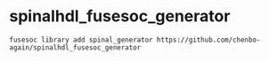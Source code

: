# spinalhdl_fusesoc_generator

```
fusesoc library add spinal_generator https://github.com/chenbo-again/spinalhdl_fusesoc_generator
```